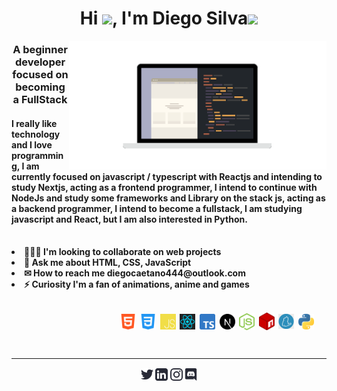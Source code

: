 <h1 align="center">Hi <img src="https://raw.githubusercontent.com/MartinHeinz/MartinHeinz/master/wave.gif" width="30px">, I'm Diego Silva<img src='https://user-images.githubusercontent.com/5713670/87202985-820dcb80-c2b6-11ea-9f56-7ec461c497c3.gif' width="50"></h1>

<img src="image/gg.gif" width="412" align="right" alt="tamplateImg"/>

<h3 align="center">A beginner developer focused on becoming a FullStack</h3>

<h4 aling="left"><strong>I really like technology and I love programming, I am currently focused on javascript / typescript with Reactjs and intending to study Nextjs, acting as a frontend programmer, I intend to continue with NodeJs and study some frameworks and Library on the stack js, acting as a backend programmer, I intend to become a fullstack, I am studying javascript and React, but I am also interested in Python.<strong></h4>

<br>

<!-- SOBRE MIM -->
<li align="left">👨🏻‍💻 I'm looking to collaborate on web projects</li>
<li align="left">💬 Ask me about <strong>HTML, CSS, JavaScript</strong></li>
<li align="left">✉ How to reach me <strong>diegocaetano444@outlook.com</strong></li>
<li align="left">⚡ Curiosity I'm a fan of animations, anime and games</li>

<!-- TECNOLOGIAS -->
<p align="right"><br>&nbsp;
    <img align="center" src=".github/tecSvg/html5.svg" alt="html5" width="25"/>&nbsp;
    <img align="center" src=".github/tecSvg/css3.svg" alt="css3" width="25"/>&nbsp;
    <img align="center" src=".github/tecSvg/javascript.svg" alt="javascript"width="25"/>&nbsp;
    <img align="center" src=".github/tecSvg/Reactjs.svg" alt="Reactjs" width="25"/>&nbsp;
    <img align="center" src=".github/tecSvg/typescript.png" alt="typescript" width="25"/>&nbsp;
    <img align="center" src=".github/tecSvg/next-js.svg" alt="Nextjs" width="25"/>&nbsp;
    <img align="center" src=".github/tecSvg/node.svg" alt="node" width="25"/>&nbsp;
    <img align="center" src=".github/tecSvg/npm-2.svg" alt="npm" width="25"/>&nbsp;
    <img align="center" src=".github/tecSvg/yarn.png" alt="yarn" width="25"/>&nbsp;
    <img align="center" src=".github/tecSvg/Python.png" alt="python" width="25"/>&nbsp;&nbsp;&nbsp;&nbsp;&nbsp;&nbsp;
    <!-- https://devicon.dev/ -->
</p>
<br>

---

<!-- REDES SOCIAIS -->
<p align="center">
    <a href="https://twitter.com/DiegoSi06829718" target="blank"><img align="center" src=".github/twitter.svg" alt="NyctibiusVII/Twitter" height="20" width="20" /></a>
    <a href="https://www.linkedin.com/in/diego-c-silva-487b171a5/" target="blank"><img align="center" src=".github/linkedin.svg" alt="NyctibiusVII/Linkedin" height="20" width="20" /></a>
    <a href="https://www.instagram.com/DcDevs/" target="blank"><img align="center" src=".github/instagram.svg" alt="NyctibiusVII/Instagram" height="20" width="20" /></a>
    <a href="https://discord.gg/!D❦C•Devs" target="blank"><img align="center" src=".github/discord.svg" alt="NyctibiusVII/Discord" height="20" width="20" /></a>
</p>

